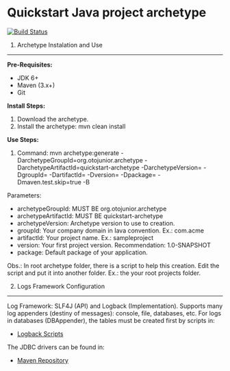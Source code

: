 Quickstart Java project archetype
=================================

[![Build Status](https://travis-ci.org/otojunior/quickstart-archetype.svg?branch=master)](https://travis-ci.org/otojunior/quickstart-archetype)

1. Archetype Instalation and Use
--------------------------------

**Pre-Requisites:**

- JDK 6+
- Maven (3.x+)
- Git

**Install Steps:**

1. Download the archetype.
2. Install the archetype: mvn clean install

**Use Steps:**

1. Command: mvn archetype:generate -DarchetypeGroupId=org.otojunior.archetype -DarchetypeArtifactId=quickstart-archetype -DarchetypeVersion=<archetype version>  -DgroupId=<your company domain> -DartifactId=<your project> -Dversion=<your project verson> -Dpackage=<your project package> -Dmaven.test.skip=true -B

Parameters:
* archetypeGroupId: MUST BE org.otojunior.archetype
* archetypeArtifactId: MUST BE quickstart-archetype
* archetypeVersion: Archetype version to use to creation.
* groupId: Your company domain in Iava convention. Ex.: com.acme
* artifactId: Your project name. Ex.: sampleproject
* version: Your first project version. Recommendation: 1.0-SNAPSHOT
* package: Default package of your application.

Obs.: In root archetype folder, there is a script to help this creation. Edit the script and put it into another folder. Ex.: the your root projects folder.

2. Logs Framework Configuration
-------------------------------

Log Framework: SLF4J (API) and Logback (Implementation). Supports many log appenders (destiny of messages): console, file, databases, etc. For logs in databases (DBAppender), the tables must be created first by scripts in: 
* [Logback Scripts](https://github.com/qos-ch/logback/tree/v_1.1.1/logback-classic/src/main/java/ch/qos/logback/classic/db/script)

The JDBC drivers can be found in: 
* [Maven Repository](http://search.maven.org)
